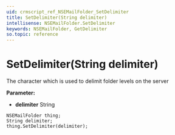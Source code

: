 ```yaml
---
uid: crmscript_ref_NSEMailFolder_SetDelimiter
title: SetDelimiter(String delimiter)
intellisense: NSEMailFolder.SetDelimiter
keywords: NSEMailFolder, GetDelimiter
so.topic: reference
---
```


# SetDelimiter(String delimiter)

The character which is used to delimit folder levels on the server

**Parameter:** 
* **delimiter** String

```crmscript
NSEMailFolder thing;
String delimiter;
thing.SetDelimiter(delimiter);
```

